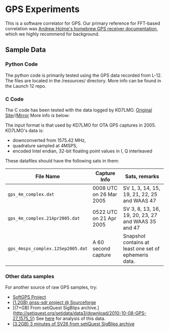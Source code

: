 # GPS Experiments

This is a software correlator for GPS. Our primary reference for FFT-based
correlation was [Andrew Holme's homebrew GPS receiver documentation](http://www.holmea.demon.co.uk/GPS/Main.htm), which we
highly recommend for background.

## Sample Data

### Python Code

The python code is primarily tested using the GPS data recorded from L-12. The files are located in the /resources/ directory. More info can be found in the Launch 12 repo.

### C Code

The C code has been tested with the data logged by KD7LMO. [Original Site](http://www.kd7lmo.net/ground_gnuradio_ota.html)//[Mirror](http://ad7zj.net/kd7lmo/ground_gnuradio_ota.html) More info is below:

The input format is that used by KD7LMO for OTA GPS captures in 2005. KD7LMO's
data is:

 - downconverted from 1575.42 MHz,
 - quadrature sampled at 4MSPS,
 - encoded Intel endian, 32-bit floating point values in I, Q interleaved

These datafiles should have the following sats in them:

 File Name                         | Capture Info            | Sats, remarks
 --------------------------------- | ----------------------- | -------------
 `gps_4m_complex.dat`              | 0008 UTC on 26 Mar 2005 | SV 1, 3, 14, 15, 19, 21, 22, 25 and WAAS 47
 `gps_4m_complex.21Apr2005.dat`    | 0522 UTC on 21 Apr 2005 | SV 3, 8, 13, 16, 19, 20, 23, 27 and WAAS 35 and 47
 `gps_4msps_complex.12Sep2005.dat` | A 60 second capture     | Snapshot contains at least one set of ephemeris data.

### Other data samples

For another source of raw GPS samples, try:
- [SoftGPS Project](http://kom.aau.dk/project/softgps/data.php)
- [(1.2GB) gnss-sdr project @ Sourceforge](http://sourceforge.net/projects/gnss-sdr/files/data/2013_04_04_GNSS_SIGNAL_at_CTTC_SPAIN.tar.gz/download)
- [(7+GB) From setiQuest SigBlips archive.] (http://setiquest.org/setidata/data3/download/2010-10-08-GPS-27_1575_1/) See [here](http://www.acasper.org/2011/11/07/gps-signal-analysis/) for analysis of this data.
- [(3.2GB) 3 minutes of SV26 from setiQuest SigBlips archive](http://setiquest.org/setidata/data1/download/2010-01-22-gps-prn26)



